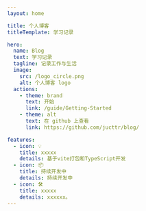 ```yaml
---
layout: home

title: 个人博客
titleTemplate: 学习记录

hero:
  name: Blog
  text: 学习记录
  tagline: 记录工作与生活
  image:
    src: /logo_circle.png
    alt: 个人博客 logo
  actions:
    - theme: brand
      text: 开始
      link: /guide/Getting-Started
    - theme: alt
      text: 在 github 上查看
      link: https://github.com/jucttr/blog/

features:
  - icon: 💡
    title: xxxxx
    details: 基于vite打包和TypeScript开发
  - icon: 📦
    title: 持续开发中
    details: 持续开发中
  - icon: 🛠️
    title: xxxxx
    details: xxxxxx。
---
```

